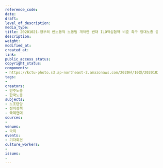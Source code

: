 ```yaml
---
reference_code: 
date: 
draft: 
level_of_description: 
media_type: 
title: 20201021-정부의 반노동적 노동법 개악안 반대 ILO핵심협약 비준 촉구 양대노총 공동 기자회견
description: 
weight: 
modified_at: 
created_at: 
link: 
public_access_status: 
copyright_status: 
components:
- https://kctu-photo.s3.ap-northeast-2.amazonaws.com/2020년/10월/20201021-정부의+반노동적+노동법+개악안+반대+ILO핵심협약+비준+촉구+양대노총+공동+기자회견/_PIG7219.JPG
tags:
- 
creators:
- 민주노총
- 한국노총
subjects:
- 노조탄압
- 정치정책
- 국제연대
sources:
- 
venues:
- 국회
events:
- 기자회견
culture_workers:
- 
issues:
- 
---
```

